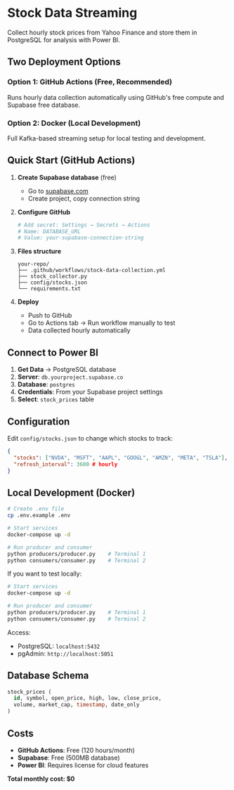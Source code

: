 # Stock Data Streaming

Collect hourly stock prices from Yahoo Finance and store them in PostgreSQL for analysis with Power BI.

## Two Deployment Options

### Option 1: GitHub Actions (Free, Recommended)

Runs hourly data collection automatically using GitHub's free compute and Supabase free database.

### Option 2: Docker (Local Development)

Full Kafka-based streaming setup for local testing and development.

## Quick Start (GitHub Actions)

1. **Create Supabase database** (free)
   - Go to [supabase.com](https://supabase.com)
   - Create project, copy connection string

2. **Configure GitHub**

   ```bash
   # Add secret: Settings → Secrets → Actions
   # Name: DATABASE_URL
   # Value: your-supabase-connection-string
   ```

3. **Files structure**

   ```
   your-repo/
   ├── .github/workflows/stock-data-collection.yml
   ├── stock_collector.py
   ├── config/stocks.json
   └── requirements.txt
   ```

4. **Deploy**
   - Push to GitHub
   - Go to Actions tab → Run workflow manually to test
   - Data collected hourly automatically

## Connect to Power BI

1. **Get Data** → PostgreSQL database
2. **Server**: `db.yourproject.supabase.co`
3. **Database**: `postgres`
4. **Credentials**: From your Supabase project settings
5. **Select**: `stock_prices` table

## Configuration

Edit `config/stocks.json` to change which stocks to track:

```json
{
  "stocks": ["NVDA", "MSFT", "AAPL", "GOOGL", "AMZN", "META", "TSLA"],
  "refresh_interval": 3600 # hourly
}
```

## Local Development (Docker)

```bash
# Create .env file
cp .env.example .env

# Start services
docker-compose up -d

# Run producer and consumer
python producers/producer.py    # Terminal 1
python consumers/consumer.py    # Terminal 2
```

If you want to test locally:

```bash
# Start services
docker-compose up -d

# Run producer and consumer
python producers/producer.py    # Terminal 1
python consumers/consumer.py    # Terminal 2
```

Access:

- PostgreSQL: `localhost:5432`
- pgAdmin: `http://localhost:5051`

## Database Schema

```sql
stock_prices (
  id, symbol, open_price, high, low, close_price, 
  volume, market_cap, timestamp, date_only
)
```

## Costs

- **GitHub Actions**: Free (120 hours/month)
- **Supabase**: Free (500MB database)
- **Power BI**: Requires license for cloud features

**Total monthly cost: $0**
